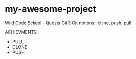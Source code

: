 # my-awesome-project
Wild Code School - Quests Git 3
Git notions : clone, push, pull

ACHIEVMENTS : 
- PULL
- CLONE
- PUSH

